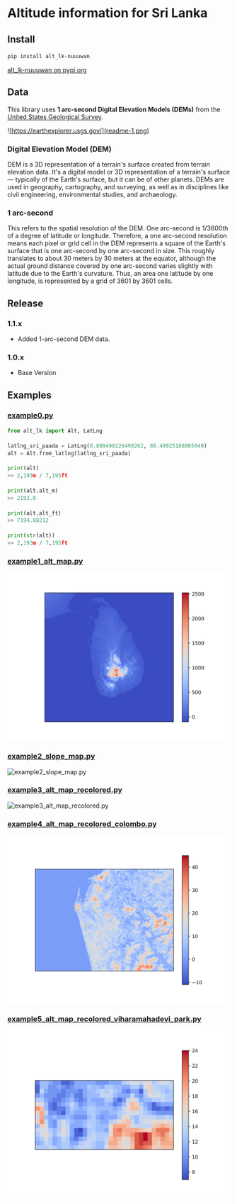 # Altitude information for Sri Lanka

## Install

```bash
pip install alt_lk-nuuuwan
```

[alt_lk-nuuuwan on pypi.org](https://pypi.org/project/alt-lk-nuuuwan/)

## Data

This library uses **1 arc-second Digital Elevation Models (DEMs)** from the [United States Geological Survey](https://earthexplorer.usgs.gov/).

![https://earthexplorer.usgs.gov/](readme-1.png)

### Digital Elevation Model (DEM)

DEM is a 3D representation of a terrain's surface created from terrain elevation data. It's a digital model or 3D representation of a terrain's surface — typically of the Earth's surface, but it can be of other planets. DEMs are used in geography, cartography, and surveying, as well as in disciplines like civil engineering, environmental studies, and archaeology.

### 1 arc-second

This refers to the spatial resolution of the DEM. One arc-second is 1/3600th of a degree of latitude or longitude. Therefore, a one arc-second resolution means each pixel or grid cell in the DEM represents a square of the Earth's surface that is one arc-second by one arc-second in size. This roughly translates to about 30 meters by 30 meters at the equator, although the actual ground distance covered by one arc-second varies slightly with latitude due to the Earth's curvature. Thus, an area one latitude by one longitude, is represented by a grid of 3601 by 3601 cells.

## Release

### 1.1.x

* Added 1-arc-second DEM data.

### 1.0.x

* Base Version

## Examples

### [example0.py](examples/example0.py)

```python
from alt_lk import Alt, LatLng

latlng_sri_paada = LatLng(6.809498226498262, 80.49925188865949)
alt = Alt.from_latlng(latlng_sri_paada)

print(alt)
>> 2,193m / 7,195ft

print(alt.alt_m)
>> 2193.0

print(alt.alt_ft)
>> 7194.88212

print(str(alt))
>> 2,193m / 7,195ft

```

### [example1_alt_map.py](examples/example1_alt_map.py)

![example1_alt_map.py](examples/example1_alt_map.py.png)

### [example2_slope_map.py](examples/example2_slope_map.py)

![example2_slope_map.py](examples/example2_slope_map.py.png)

### [example3_alt_map_recolored.py](examples/example3_alt_map_recolored.py)

![example3_alt_map_recolored.py](examples/example3_alt_map_recolored.py.png)

### [example4_alt_map_recolored_colombo.py](examples/example4_alt_map_recolored_colombo.py)

![example4_alt_map_recolored_colombo.py](examples/example4_alt_map_recolored_colombo.py.png)

### [example5_alt_map_recolored_viharamahadevi_park.py](examples/example5_alt_map_recolored_viharamahadevi_park.py)

![example5_alt_map_recolored_viharamahadevi_park.py](examples/example5_alt_map_recolored_viharamahadevi_park.py.png)